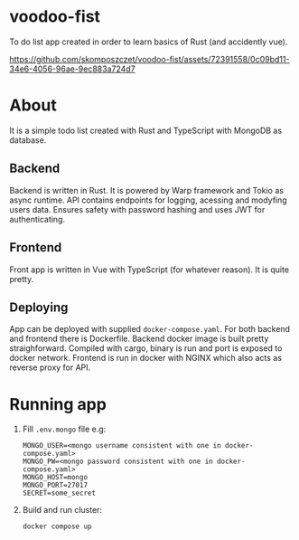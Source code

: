 # voodoo-fist
To do list app created in order to learn basics of Rust (and accidently vue).

https://github.com/skomposzczet/voodoo-fist/assets/72391558/0c09bd11-34e6-4056-96ae-9ec883a724d7

# About
It is a simple todo list created with Rust and TypeScript with MongoDB as database.
## Backend
Backend is written in Rust. It is powered by Warp framework and Tokio as async runtime.
API contains endpoints for logging, acessing and modyfing users data.
Ensures safety with password hashing and uses JWT for authenticating.
## Frontend
Front app is written in Vue with TypeScript (for whatever reason). It is quite pretty.
## Deploying
App can be deployed with supplied `docker-compose.yaml`. For both backend and frontend there is Dockerfile.
Backend docker image is built pretty straighforward. Compiled with cargo, binary is run and port is exposed to docker network.
Frontend is run in docker with NGINX which also acts as reverse proxy for API.
# Running app
1. Fill `.env.mongo` file e.g:
    ```
    MONGO_USER=<mongo username consistent with one in docker-compose.yaml>
    MONGO_PW=<mongo password consistent with one in docker-compose.yaml>
    MONGO_HOST=mongo
    MONGO_PORT=27017
    SECRET=some_secret
    ```
1. Build and run cluster:
    ```bash
    docker compose up
    ```
